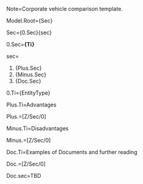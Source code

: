 Note=Corporate vehicle comparison template.

Model.Root={Sec}

Sec={0.Sec}{sec}

0.Sec=<b>{Ti}</b>

sec=<ol><li>{Plus.Sec}<li>{Minus.Sec}<li>{Doc.Sec}</ol>

0.Ti={EntityType}

Plus.Ti=Advantages

Plus.=[Z/Sec/0]

Minus.Ti=Disadvantages

Minus.=[Z/Sec/0]

Doc.Ti=Examples of Documents and further reading

Doc.=[Z/Sec/0]

Doc.sec=TBD